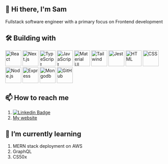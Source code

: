 ## 👋 Hi there, I'm Sam

Fullstack software engineer with a primary focus on Frontend development

## 🛠️ Building with

<!-- <table>
  <tr>
    <td><img src="https://cdn.jsdelivr.net/gh/devicons/devicon/icons/react/react-original.svg" alt="React" width="50" /></td>
    <td><img src="https://cdn.jsdelivr.net/gh/devicons/devicon/icons/nextjs/nextjs-original-wordmark.svg" alt="Next.js" width="50" /></td>
    <td><img src="https://cdn.jsdelivr.net/gh/devicons/devicon/icons/typescript/typescript-original.svg" alt="TypeScript" width="50"/></td>
    <td><img src="https://cdn.jsdelivr.net/gh/devicons/devicon/icons/javascript/javascript-plain.svg"  alt="JavaScript" width="50"/></td>
    <td><img src="https://cdn.jsdelivr.net/gh/devicons/devicon/icons/materialui/materialui-plain.svg" alt="Material UI" width="50"/></td>
    <td><img src="https://cdn.jsdelivr.net/gh/devicons/devicon/icons/tailwindcss/tailwindcss-plain.svg" alt="Tailwind" width="50"/></td>
    <td><img src="https://cdn.jsdelivr.net/gh/devicons/devicon/icons/jest/jest-plain.svg" alt="Jest" width="50"/></td>
    <td><img src="https://cdn.jsdelivr.net/gh/devicons/devicon/icons/html5/html5-plain-wordmark.svg" alt="HTML" width="50"/></td>
    <td><img src="https://cdn.jsdelivr.net/gh/devicons/devicon/icons/css3/css3-plain-wordmark.svg" alt="CSS" width="50"/></td>
    <td><img src="https://cdn.jsdelivr.net/gh/devicons/devicon/icons/nodejs/nodejs-plain-wordmark.svg" alt="Node.js" width="50"/></td>
    <td><img src="https://cdn.jsdelivr.net/gh/devicons/devicon/icons/express/express-original-wordmark.svg" alt="Express" width="50"/></td>
    <td><img src="https://cdn.jsdelivr.net/gh/devicons/devicon/icons/mongodb/mongodb-plain-wordmark.svg" alt="Mongodb" width="50"/></td>
    <td><img src="https://cdn.jsdelivr.net/gh/devicons/devicon/icons/github/github-original-wordmark.svg" alt="GitHub" width="50"/></td>
  </tr>
 </table> -->

<p>
    <img src="https://cdn.jsdelivr.net/gh/devicons/devicon/icons/react/react-original.svg" alt="React" width="50" />
    <img src="https://cdn.jsdelivr.net/gh/devicons/devicon/icons/nextjs/nextjs-original-wordmark.svg" alt="Next.js" width="50" />
    <img src="https://cdn.jsdelivr.net/gh/devicons/devicon/icons/typescript/typescript-original.svg" alt="TypeScript" width="50"/>
    <img src="https://cdn.jsdelivr.net/gh/devicons/devicon/icons/javascript/javascript-plain.svg"  alt="JavaScript" width="50"/>
    <img src="https://cdn.jsdelivr.net/gh/devicons/devicon/icons/materialui/materialui-plain.svg" alt="Material UI" width="50"/>
    <img src="https://cdn.jsdelivr.net/gh/devicons/devicon/icons/tailwindcss/tailwindcss-plain.svg" alt="Tailwind" width="50"/>
    <img src="https://cdn.jsdelivr.net/gh/devicons/devicon/icons/jest/jest-plain.svg" alt="Jest" width="50"/>
    <img src="https://cdn.jsdelivr.net/gh/devicons/devicon/icons/html5/html5-plain-wordmark.svg" alt="HTML" width="50"/>
    <img src="https://cdn.jsdelivr.net/gh/devicons/devicon/icons/css3/css3-plain-wordmark.svg" alt="CSS" width="50"/>
    <img src="https://cdn.jsdelivr.net/gh/devicons/devicon/icons/nodejs/nodejs-plain-wordmark.svg" alt="Node.js" width="50"/>
    <img src="https://cdn.jsdelivr.net/gh/devicons/devicon/icons/express/express-original-wordmark.svg" alt="Express" width="50"/>
    <img src="https://cdn.jsdelivr.net/gh/devicons/devicon/icons/mongodb/mongodb-plain-wordmark.svg" alt="Mongodb" width="50"/>      
    <img src="https://cdn.jsdelivr.net/gh/devicons/devicon/icons/github/github-original-wordmark.svg" alt="GitHub" width="50"/>
</p>

## 📫 How to reach me

1. [![Linkedin Badge](https://img.shields.io/badge/-LinkedIn-blue?style=flat-square&logo=Linkedin&logoColor=white&link=https://www.linkedin.com/in/samuel-trindade-morgan-66804320/)](https://www.linkedin.com/in/samuel-trindade-morgan-66804320/)
2. [My website](https://www.samtmorgan.com)

## 🌱 I’m currently learning

1. MERN stack deployment on AWS
2. GraphQL
3. CS50x

<!--
**samtmorgan/samtmorgan** is a ✨ _special_ ✨ repository because its `README.md` (this file) appears on your GitHub profile.

Here are some ideas to get you started:

- 🔭 I’m currently working on ...
-
- 👯 I’m looking to collaborate on ...
- 🤔 I’m looking for help with ...
- 💬 Ask me about ...
- 📫 How to reach me: ...
- 😄 Pronouns: ...
- ⚡ Fun fact: ...


<div style={height:'50px'}>
  ![TypeScript](https://cdn.jsdelivr.net/gh/devicons/devicon/icons/typescript/typescript-original.svg)
</div>

-->
